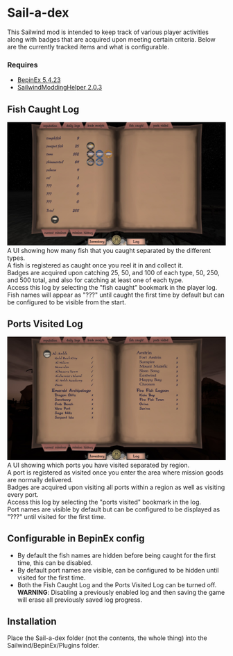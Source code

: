 # Sail-a-dex

This Sailwind mod is intended to keep track of various player activities along with badges that are acquired upon meeting certain criteria. Below are the currently tracked items and what is configurable.

### Requires
* [BepinEx 5.4.23](https://github.com/BepInEx/BepInEx/releases)
* [SailwindModdingHelper 2.0.3](https://thunderstore.io/c/sailwind/p/App24/SailwindModdingHelper/)

## Fish Caught Log

![Screenshot of the Fish Caught UI](https://github.com/bryon82/Sail-a-dex/blob/main/Screenshots/fishCaughtUI.jpg)
A UI showing how many fish that you caught separated by the different types.  
A fish is registered as caught once you reel it in and collect it.  
Badges are acquired upon catching 25, 50, and 100 of each type, 50, 250, and 500 total, and also for catching at least one of each type.  
Access this log by selecting the "fish caught" bookmark in the player log.  
Fish names will appear as "???" until caught the first time by default but can be configured to be visible from the start.

## Ports Visited Log

![Screenshot of the Ports Visited UI](https://github.com/bryon82/Sail-a-dex/blob/main/Screenshots/portsVisitedUI.jpg)
A UI showing which ports you have visited separated by region.  
A port is registered as visited once you enter the area where mission goods are normally delivered.  
Badges are acquired upon visiting all ports within a region as well as visiting every port.  
Access this log by selecting the "ports visited" bookmark in the log.  
Port names are visible by default but can be configured to be displayed as "???" until visited for the first time.

## Configurable in BepinEx config
* By default the fish names are hidden before being caught for the first time, this can be disabled.
* By default port names are visible, can be configured to be hidden until visited for the first time.
* Both the Fish Caught Log and the Ports Visited Log can be turned off.  
  **WARNING**: Disabling a previously enabled log and then saving the game will erase all previously saved log progress.

## Installation
Place the Sail-a-dex folder (not the contents, the whole thing) into the Sailwind/BepinEx/Plugins folder.
